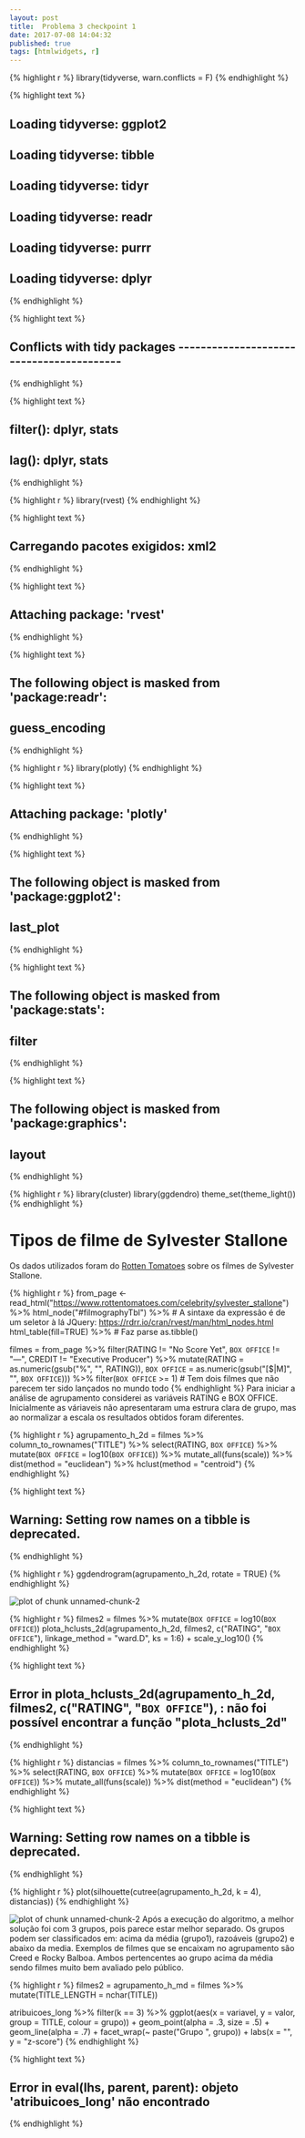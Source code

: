 ```yaml
---
layout: post
title:  Problema 3 checkpoint 1
date: 2017-07-08 14:04:32
published: true
tags: [htmlwidgets, r]
---
```





{% highlight r %}
library(tidyverse, warn.conflicts = F)
{% endhighlight %}



{% highlight text %}
## Loading tidyverse: ggplot2
## Loading tidyverse: tibble
## Loading tidyverse: tidyr
## Loading tidyverse: readr
## Loading tidyverse: purrr
## Loading tidyverse: dplyr
{% endhighlight %}



{% highlight text %}
## Conflicts with tidy packages -----------------------------------------
{% endhighlight %}



{% highlight text %}
## filter(): dplyr, stats
## lag():    dplyr, stats
{% endhighlight %}



{% highlight r %}
library(rvest)
{% endhighlight %}



{% highlight text %}
## Carregando pacotes exigidos: xml2
{% endhighlight %}



{% highlight text %}
## 
## Attaching package: 'rvest'
{% endhighlight %}



{% highlight text %}
## The following object is masked from 'package:readr':
## 
##     guess_encoding
{% endhighlight %}



{% highlight r %}
library(plotly)
{% endhighlight %}



{% highlight text %}
## 
## Attaching package: 'plotly'
{% endhighlight %}



{% highlight text %}
## The following object is masked from 'package:ggplot2':
## 
##     last_plot
{% endhighlight %}



{% highlight text %}
## The following object is masked from 'package:stats':
## 
##     filter
{% endhighlight %}



{% highlight text %}
## The following object is masked from 'package:graphics':
## 
##     layout
{% endhighlight %}



{% highlight r %}
library(cluster)
library(ggdendro)
theme_set(theme_light())
{% endhighlight %}
# Tipos de filme de Sylvester Stallone

Os dados utilizados foram do [Rotten Tomatoes](https://www.rottentomatoes.com) sobre os filmes de Sylvester Stallone.

{% highlight r %}
from_page <- read_html("https://www.rottentomatoes.com/celebrity/sylvester_stallone") %>% 
    html_node("#filmographyTbl") %>% # A sintaxe da expressão é de um seletor à lá JQuery: https://rdrr.io/cran/rvest/man/html_nodes.html 
    html_table(fill=TRUE) %>% # Faz parse
    as.tibble()

filmes = from_page %>% 
    filter(RATING != "No Score Yet", 
           `BOX OFFICE` != "—", 
           CREDIT != "Executive Producer") %>%
    mutate(RATING = as.numeric(gsub("%", "", RATING)), 
           `BOX OFFICE` = as.numeric(gsub("[$|M]", "", `BOX OFFICE`))) %>% 
    filter(`BOX OFFICE` >= 1) # Tem dois filmes que não parecem ter sido lançados no mundo todo
{% endhighlight %}
Para iniciar a análise de agrupamento considerei as variáveis RATING e BOX OFFICE. Inicialmente as váriaveis não apresentaram uma estrura clara de grupo, mas ao normalizar a escala os resultados obtidos foram diferentes.

{% highlight r %}
agrupamento_h_2d = filmes %>% 
    column_to_rownames("TITLE") %>%
    select(RATING, `BOX OFFICE`) %>% 
    mutate(`BOX OFFICE` = log10(`BOX OFFICE`)) %>% 
    mutate_all(funs(scale)) %>% 
    dist(method = "euclidean") %>% 
    hclust(method = "centroid")
{% endhighlight %}



{% highlight text %}
## Warning: Setting row names on a tibble is deprecated.
{% endhighlight %}



{% highlight r %}
ggdendrogram(agrupamento_h_2d, rotate = TRUE)
{% endhighlight %}

![plot of chunk unnamed-chunk-2](/portifolioAnaliseDeDadosfigure/source/posts/2017-07-21-problema3-checkpoint1/unnamed-chunk-2-1.png)

{% highlight r %}
filmes2 = filmes %>% mutate(`BOX OFFICE` = log10(`BOX OFFICE`))
plota_hclusts_2d(agrupamento_h_2d, 
                 filmes2, 
                 c("RATING", "`BOX OFFICE`"), 
                 linkage_method = "ward.D", ks = 1:6) + scale_y_log10()
{% endhighlight %}



{% highlight text %}
## Error in plota_hclusts_2d(agrupamento_h_2d, filmes2, c("RATING", "`BOX OFFICE`"), : não foi possível encontrar a função "plota_hclusts_2d"
{% endhighlight %}



{% highlight r %}
distancias = filmes %>% 
    column_to_rownames("TITLE") %>%
    select(RATING, `BOX OFFICE`) %>% 
    mutate(`BOX OFFICE` = log10(`BOX OFFICE`)) %>% 
    mutate_all(funs(scale)) %>% 
    dist(method = "euclidean")
{% endhighlight %}



{% highlight text %}
## Warning: Setting row names on a tibble is deprecated.
{% endhighlight %}



{% highlight r %}
plot(silhouette(cutree(agrupamento_h_2d, k = 4), distancias))
{% endhighlight %}

![plot of chunk unnamed-chunk-2](/portifolioAnaliseDeDadosfigure/source/posts/2017-07-21-problema3-checkpoint1/unnamed-chunk-2-2.png)
Após a execução do algoritmo, a melhor solução foi com 3 grupos, pois parece estar melhor separado. Os grupos podem ser classificados em: acima da média (grupo1), razoáveis (grupo2) e abaixo da media. Exemplos de filmes que se encaixam no agrupamento são Creed e Rocky Balboa. Ambos pertencentes ao grupo acima da média sendo filmes muito bem avaliado pelo público. 

{% highlight r %}
filmes2 = agrupamento_h_md = filmes %>% 
    mutate(TITLE_LENGTH = nchar(TITLE)) 


atribuicoes_long %>% 
    filter(k == 3) %>%
    ggplot(aes(x = variavel, y = valor, group = TITLE, colour = grupo)) + 
    geom_point(alpha = .3, size = .5) + 
    geom_line(alpha = .7) + 
    facet_wrap(~ paste("Grupo ", grupo)) + 
    labs(x = "", y = "z-score")
{% endhighlight %}



{% highlight text %}
## Error in eval(lhs, parent, parent): objeto 'atribuicoes_long' não encontrado
{% endhighlight %}

